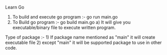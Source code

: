 Learn Go

1) To build and execute go program :- go run main.go
2) To Build go program :- go build main.go
    a) It will give you executable/binary file to execute written program.

Type of package :- 
    1) If package name mentioned as "main" it will create executable file 
    2) except "main" it will be supported package to use in other code.